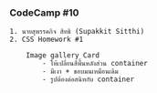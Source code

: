 ### CodeCamp #10
    1. นายสุพรรคกิจ สิทธิ (Supakkit Sitthi)
    2. CSS Homework #1
        
        Image gallery Card
            - ให้เปลี่ยนสีพื้นหลังส่วน container
            - มีเงา + ขอบมนเหมือนเดิม
            - รูปต้องต่อสนิทกับ container